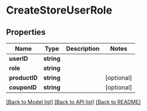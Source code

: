 # CreateStoreUserRole

## Properties
Name | Type | Description | Notes
------------ | ------------- | ------------- | -------------
**userID** | **string** |  | 
**role** | **string** |  | 
**productID** | **string** |  | [optional] 
**couponID** | **string** |  | [optional] 

[[Back to Model list]](../README.md#documentation-for-models) [[Back to API list]](../README.md#documentation-for-api-endpoints) [[Back to README]](../README.md)


